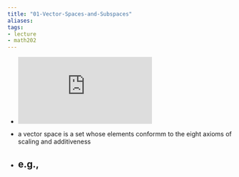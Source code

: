```yaml
---
title: "01-Vector-Spaces-and-Subspaces"
aliases: 
tags: 
- lecture
- math202
---
```


- ![pdf](https://www.maths.otago.ac.nz/webdata/resources/math202/2022_S2_Outline_Notes/Ch1.pdf?m=1657334841)

- a vector space is a set whose elements conformm to the eight axioms of scaling and additiveness
- e.g.,
	- 